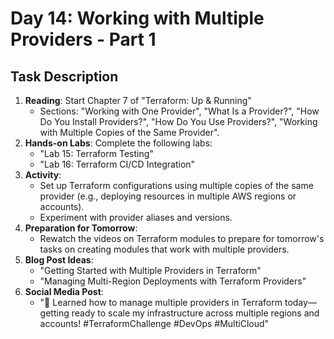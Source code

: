 # Day 14: Working with Multiple Providers - Part 1

## Task Description

1. **Reading**: Start Chapter 7 of "Terraform: Up & Running"
   - Sections: "Working with One Provider", "What Is a Provider?", "How Do You Install Providers?", "How Do You Use Providers?", "Working with Multiple Copies of the Same Provider".
2. **Hands-on Labs**: Complete the following labs:
   - "Lab 15: Terraform Testing"
   - "Lab 16: Terraform CI/CD Integration"
3. **Activity**: 
   - Set up Terraform configurations using multiple copies of the same provider (e.g., deploying resources in multiple AWS regions or accounts).
   - Experiment with provider aliases and versions.
4. **Preparation for Tomorrow**: 
   - Rewatch the videos on Terraform modules to prepare for tomorrow's tasks on creating modules that work with multiple providers.
5. **Blog Post Ideas**: 
   - "Getting Started with Multiple Providers in Terraform"
   - "Managing Multi-Region Deployments with Terraform Providers"
6. **Social Media Post**: 
   - "🔧 Learned how to manage multiple providers in Terraform today—getting ready to scale my infrastructure across multiple regions and accounts! #TerraformChallenge #DevOps #MultiCloud"





